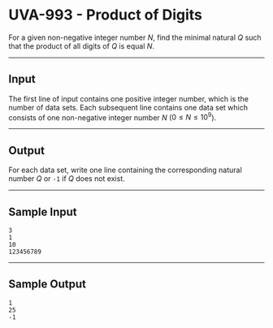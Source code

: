 # UVA-993 - Product of Digits

For a given non-negative integer number $N$, find the minimal natural $Q$ such that the product of all
digits of $Q$ is equal $N$.

---
## Input

The first line of input contains one positive integer number, which is the number of data sets. Each subsequent line contains one data set which consists of one non-negative integer number $N$ ($0 \le N \le 10^9$).

---
## Output

For each data set, write one line containing the corresponding natural number $Q$ or `-1` if $Q$ does not exist.

---
## Sample Input

```
3
1
10
123456789
```

---
## Sample Output

```
1
25
-1
```